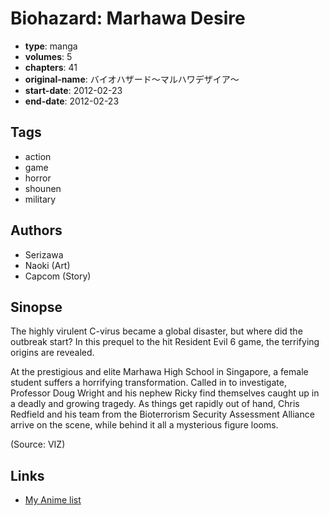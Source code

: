 # Biohazard: Marhawa Desire

-   **type**: manga
-   **volumes**: 5
-   **chapters**: 41
-   **original-name**: バイオハザード～マルハワデザイア～
-   **start-date**: 2012-02-23
-   **end-date**: 2012-02-23

## Tags

-   action
-   game
-   horror
-   shounen
-   military

## Authors

-   Serizawa
-   Naoki (Art)
-   Capcom (Story)

## Sinopse

The highly virulent C-virus became a global disaster, but where did the outbreak start? In this prequel to the hit Resident Evil 6 game, the terrifying origins are revealed.

At the prestigious and elite Marhawa High School in Singapore, a female student suffers a horrifying transformation. Called in to investigate, Professor Doug Wright and his nephew Ricky find themselves caught up in a deadly and growing tragedy. As things get rapidly out of hand, Chris Redfield and his team from the Bioterrorism Security Assessment Alliance arrive on the scene, while behind it all a mysterious figure looms.

(Source: VIZ)

## Links

-   [My Anime list](https://myanimelist.net/manga/32315/Biohazard__Marhawa_Desire)
